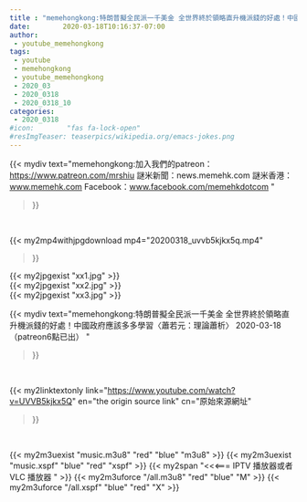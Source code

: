 ```yaml
---
title : "memehongkong:特朗普擬全民派一千美金 全世界終於領略直升機派錢的好處！中國政府應該多多學習〈蕭若元：理論蕭析〉 2020-03-18（patreon6點已出） "
date:        2020-03-18T10:16:37-07:00
author:
 - youtube_memehongkong
tags:
 - youtube
 - memehongkong
 - youtube_memehongkong
 - 2020_03
 - 2020_0318
 - 2020_0318_10
categories:
 - 2020_0318
#icon:        "fas fa-lock-open"
#resImgTeaser: teaserpics/wikipedia.org/emacs-jokes.png
---
```


{{< mydiv text="memehongkong:加入我們的patreon：https://www.patreon.com/mrshiu 謎米新聞：news.memehk.com 謎米香港： www.memehk.com Facebook：www.facebook.com/memehkdotcom "
>}}
<br>


{{< my2mp4withjpgdownload mp4="20200318_uvvb5kjkx5q.mp4"
>}}

{{< my2jpgexist "xx1.jpg" >}}<br>
{{< my2jpgexist "xx2.jpg" >}}<br>
{{< my2jpgexist "xx3.jpg" >}}<br>



{{< mydiv text="memehongkong:特朗普擬全民派一千美金 全世界終於領略直升機派錢的好處！中國政府應該多多學習〈蕭若元：理論蕭析〉 2020-03-18（patreon6點已出） "
>}}
<br>

{{< my2linktextonly link="https://www.youtube.com/watch?v=UVVB5kjkx5Q"
en="the origin source link" cn="原始來源網址"
>}}


<br>

{{< my2m3uexist "music.m3u8" "red"  "blue" "m3u8" >}} {{< my2m3uexist "music.xspf" "blue" "red"  "xspf" >}} {{< my2span "<<<=== IPTV 播放器或者 VLC 播放器 " >}} {{< my2m3uforce "/all.m3u8" "red"  "blue" "M" >}} {{< my2m3uforce "/all.xspf" "blue" "red"  "X" >}} 
